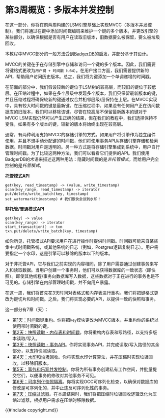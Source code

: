 
# 第3周概览：多版本并发控制

在这一部分，你将在前两周构建的LSM引擎基础上实现MVCC（多版本并发控制）。我们将通过在键中添加时间戳编码来维护一个键的多个版本，并更改引擎的某些部分，以确保根据是否有用户在读取旧版本，旧数据要么被保留，要么被垃圾回收。

本教程中MVCC部分的一般方法受到[BadgerDB](https://github.com/dgraph-io/badger)的启发，并部分基于其设计。

MVCC的关键在于在存储引擎中存储和访问一个键的多个版本。因此，我们需要将键格式更改为`用户键 + 时间戳（u64）`。在用户接口方面，我们需要提供新的API，帮助用户访问历史版本。总之，我们将为键添加一个单调递增的时间戳。

在前面的部分中，我们假设较新的键位于LSM树的较高层，而较旧的键位于较低层。在压缩过程中，如果在多个层级中发现多个版本，我们只保留最新版本的键，并且压缩过程将确保较新的键通过仅合并相邻层级/层保持在上层。在MVCC实现中，具有较大时间戳的键是最新键。在压缩过程中，如果没有任何用户正在访问数据库的旧版本，我们可以移除该键。尽管在较高层不保留最新版本的键对于MVCC LSM实现仍然可以产生正确的结果，但在我们的教程中，我们选择保持不变性，如果有多个版本的键，较新的版本将始终出现在较高层。

通常，有两种利用支持MVCC的存储引擎的方式。如果用户将引擎作为独立组件使用，并且不想手动分配键的时间戳，他们将使用事务API从存储引擎存储和检索数据。时间戳对用户是透明的。另一种方式是将存储引擎集成到系统中，用户自行管理时间戳。为了比较这两种方法，我们可以看看它们提供的API。我们使用BadgerDB的术语来描述这两种用法：隐藏时间戳的是*非托管模式*，而给用户完全控制的是*托管模式*。

**托管模式API**
```
get(key, read_timestamp) -> (value, write_timestamp)
scan(key_range, read_timestamp) -> iterator
put/delete/write_batch(key, timestamp)
set_watermark(timestamp) # 我们很快会谈到水印！
```

**非托管/普通模式API**
```
get(key) -> value
scan(key_range) -> iterator
start_transaction() -> txn
txn.put/delete/write_batch(key, timestamp)
```

如你所见，托管模式API要求用户在进行操作时提供时间戳。时间戳可能来自某些集中式时间戳系统，或其他系统的日志（例如，Postgres逻辑复制日志）。用户需要指定一个水印，这是引擎可以移除的版本以下的版本。

对于非托管API，它与我们之前实现的内容相同，除了用户需要通过创建事务来写入和读取数据。当用户创建一个事务时，他们可以获得数据库的一致状态（即快照）。即使其他线程/事务向数据库写入数据，这些数据对于正在进行的事务也是不可见的。存储引擎在内部管理时间戳，并不向用户暴露。

在这一周，我们将首先花3天时间对表格式和内存表进行重构。我们将把键格式更改为键切片和时间戳。之后，我们将实现必要的API，以提供一致的快照和事务。

这一部分有7章（天）：

* [第1天：时间戳键重构](./week3-01-ts-key-refactor.md)。你将把`key`模块更改为MVCC版本，并重构你的系统以使用带时间戳的键。
* [第2天：快照读取 - 内存表和时间戳](./week3-02-snapshot-read-part-1.md)。你将重构内存表和写路径，以支持多版本读取/写入。
* [第3天：快照读取 - 事务API](./week3-03-snapshot-read-part-2.md)。你将实现事务API，并完成读取/写入路径的其余部分，以支持快照读取。
* [第4天：水印和垃圾回收](./week3-04-watermark.md)。你将实现水印计算算法，并在压缩时实现垃圾回收，以移除旧版本。
* [第5天：事务和乐观并发控制](./week3-05-txn-occ.md)。你将为所有事务创建私有工作空间，并批量提交它们，以便事务的修改对其他事务不可见。
* [第6天：可序列化快照隔离](./week3-06-serializable.md)。你将实现OCC可序列化检查，以确保对数据库的修改是可序列化的，并中止违反可序列化性的事务。
* [第7天：压缩过滤器](./week3-07-compaction-filter.md)。在本周结束时，我们将把压缩时垃圾回收逻辑泛化为压缩过滤器，根据用户需求在压缩时移除数据。

{{#include copyright.md}}
